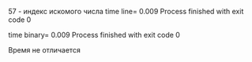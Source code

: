 57 - индекс искомого числа
time line= 0.009
Process finished with exit code 0

time binary= 0.009
Process finished with exit code 0

Время не отличается